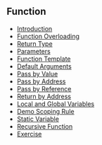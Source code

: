 ## Function

- [Introduction]()
- [Function Overloading]()
- [Return Type]()
- [Parameters]()
- [Function Template]()
- [Default Arguments]()
- [Pass by Value]()
- [Pass by Address]()
- [Pass by Reference]()
- [Return by Address]()
- [Local and Global Variables]()
- [Demo Scoping Rule]()
- [Static Variable]()
- [Recursive Function]()
- [Exercise]()
